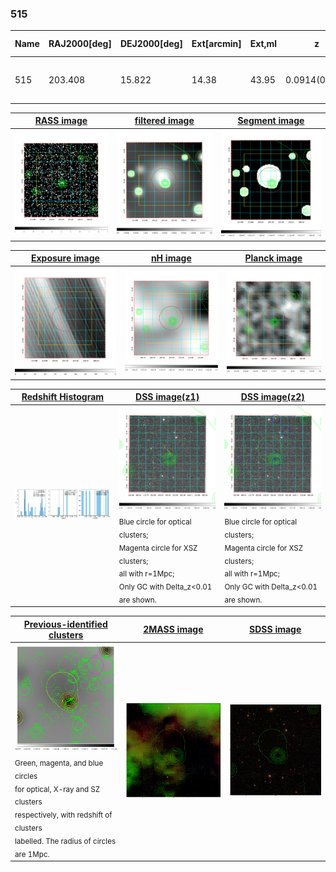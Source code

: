 <div STYLE="page-break-after: always;"></div>

### 515

|Name|RAJ2000[deg]|DEJ2000[deg] |Ext[arcmin]| Ext,ml | z | z_src| C|GC(XSZ,Delta_z<0.01)| GC(OPT,Delta_z<0.01)|GC| R_sig[arcmin] | R500[arcmin] | R500[Mpc]| CRsig[c/s] | CR500[c/s] |L500[1E44 erg/s]|F500[1E-12 erg/s/cm^2]| M500[1E14 Msun]|Tx[keV]|Cnt_sig|Beta|Rc[arcmin]|Comment|Alias|
|---|---|---|---|---|---|------|---|--------|---------|----------|---|---|---|---|---|---|---|---|---|---|---|---|---|---|
|515| 203.408| 15.822| 14.38| 43.95| 0.0914(0.005)| z1,| G| -| -| C, F20, N, W| 40.105| 9.664| 0.987| 0.433(0.126)| 0.384(0.112)| 1.597(0.916)| 7.627(4.375)| 2.99(0.85)| 4.33(0.78)| 266.5| 0.532(-0.024+0.061)| 11.786(-1.617+2.847)| -| t524|

|[RASS image](../image/515/515_img.pdf)|[filtered image](../image/515/515_fil.pdf)|[Segment image](../image/515/515_seg.pdf)|
|-------------------|--------------------|-------------------|
| <img src="../image/515/515_img.png" width="300">  | <img src="../image/515/515_fil.png" width="300">   | <img src="../image/515/515_seg.png" width="300">  |

|[Exposure image](../image/515/515_mex.pdf)| [nH image](../image/515/515_nh.pdf)| [Planck image](../image/515/515_p.pdf)|
|-------------------|--------------------|-------------------|
|<img src="../image/515/515_mex.png" width="300">   | <img src="../image/515/515_nh.png" width="300">    | <img src="../image/515/515_p.png" width="300"> |

|[Redshift Histogram](../image/515/515_zg.pdf) | [DSS image(z1)](../image/515/515_dss_z1.pdf)      |  [DSS image(z2)](../image/515/515_dss_z2.pdf)    |
|-------------------|--------------------|-------------------|
|<img src="../image/515/515_zg.png" width="300"> |<img src="../image/515/515_dss_z1.png" width="300"> <sub><br>Blue circle for optical clusters; <br>Magenta circle for XSZ clusters; <br>all with r=1Mpc; <br>Only GC with Delta_z<0.01 are shown. </sub>| <img src="../image/515/515_dss_z2.png" width="300"><sub><br>Blue circle for optical clusters; <br>Magenta circle for XSZ clusters; <br>all with r=1Mpc; <br>Only GC with Delta_z<0.01 are shown. </sub> |

|[Previous-identified clusters](../image/515/515_gc.pdf) | [2MASS image](../image/515/515_2mass.pdf)      |[SDSS image](../image/515/515_sdss.pdf)   |
|-------------------|-------------------|-------------------|
|<img src=../image/515/515_gc.png width="300"> <br><sub>Green, magenta, and blue circles <br>for optical, X-ray and SZ clusters <br>respectively, with redshift of clusters <br>labelled. The radius of circles <br>are 1Mpc.</sub>|<img src="../image/515/515_2mass.png" width="300">  | <img src="../image/515/515_sdss.png" width="300">  |




